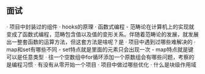 ## 面试
· 项目中封装过的组件
· hooks的原理
· 函数式编程
    - 范畴论在计算机上的实现就变成了函数式编程，范畴包含值以及值的变形关系。伴随着范畴论的发展，就发展出一整套函数的运算方法，但这套方法是啥呢？是
· 项目中遇到过哪些难解决的
· map和set有哪些不同
    - set特点就是里面的元素只会出现一次
    - map特点就是键可以是任意类型
· 往一个空数组中for循环添加一个原数组会有哪些问题，考察的是编程习惯
· 有没有从零开始一个项目
· 项目中做过哪些优化
· 什么是块级作用域
